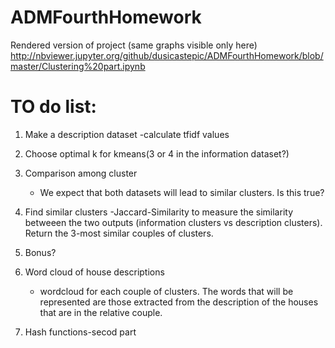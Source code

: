 # ADMFourthHomework
Rendered version of project (same graphs visible only here)
http://nbviewer.jupyter.org/github/dusicastepic/ADMFourthHomework/blob/master/Clustering%20part.ipynb


# TO do list:

  1. Make a description dataset -calculate tfidf values  
  
  2. Choose optimal k for kmeans(3 or 4 in the information dataset?)
  
  3. Comparison among cluster
      - We expect that both datasets will lead to similar clusters. Is this true?
  4. Find similar clusters
      -Jaccard-Similarity to measure the similarity betweeen the two outputs (information clusters vs description clusters). Return the 3-most similar couples of clusters.
  5. Bonus?
  6. Word cloud of house descriptions
      - wordcloud for each couple of clusters. The words that will be represented are those extracted from the description of the houses that are in the relative couple.
  7. Hash functions-secod part
  
  
 
